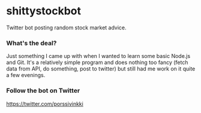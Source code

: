 # shittystockbot
Twitter bot posting random stock market advice.

### What's the deal?
Just something I came up with when I wanted to learn some basic Node.js and Git.
It's a relatively simple program and does nothing too fancy (fetch data from API, do something, post to twitter)
but still had me work on it quite a few evenings.

### Follow the bot on Twitter
https://twitter.com/porssivinkki
